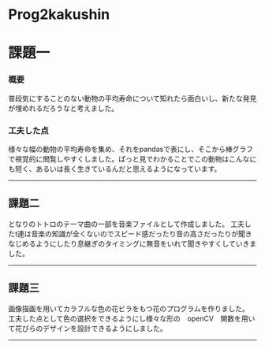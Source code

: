 # Prog2kakushin

# 課題一
### 概要
普段気にすることのない動物の平均寿命について知れたら面白いし、新たな発見が埋めれるだろうなと考えました。
### 工夫した点
様々な幅の動物の平均寿命を集め、それをpandasで表にし、そこから棒グラフで視覚的に閲覧しやすくしました。ぱっと見でわかることでこの動物はこんなにも短く、あるいは長く生きているんだと思えるようになっています。
***
## 課題二

となりのトトロのテーマ曲の一部を音楽ファイルとして作成しました。
工夫したt連は音楽の知識が全くないのでスピード感だったり音の高さだったりが聞きなじめるようにしたり息継ぎのタイミングに無音をいれて聞きやすくしていきました。
***
## 課題三

画像描画を用いてカラフルな色の花ビラをもつ花のプログラムを作りました。
工夫した点として色の選択をできるようにし様々な形の　openCV　関数を用いて花びらのデザインを設計できるようにしました。
***
